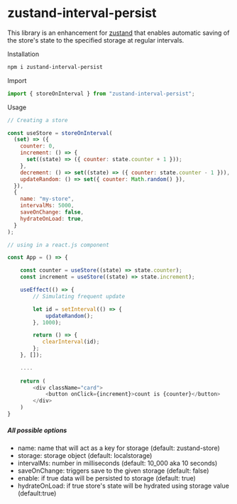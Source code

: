 
# zustand-interval-persist

This library is an enhancement for [zustand](https://zustand-demo.pmnd.rs/) that enables automatic saving of the store's state to the specified storage at regular intervals.

Installation
```bash
npm i zustand-interval-persist
```

Import
```js
import { storeOnInterval } from "zustand-interval-persist";
```

Usage
```js
// Creating a store

const useStore = storeOnInterval(
  (set) => ({
    counter: 0,
    increment: () => {
      set((state) => ({ counter: state.counter + 1 }));
    },
    decrement: () => set((state) => ({ counter: state.counter - 1 })),
    updateRandom: () => set({ counter: Math.random() }),
  }),
  {
    name: "my-store",
    intervalMs: 5000,
    saveOnChange: false,
    hydrateOnLoad: true,
  }
);

// using in a react.js component

const App = () => {

    const counter = useStore((state) => state.counter);
    const increment = useStore((state) => state.increment);

    useEffect(() => {
        // Simulating frequent update

        let id = setInterval(() => {
            updateRandom();
        }, 1000);

        return () => {
           clearInterval(id);
        };
    }, []);

    ....
    
    return (
        <div className="card">
            <button onClick={increment}>count is {counter}</button>
        </div>
    )
}
```

##### All possible options

- name:  name that will act as a key for storage (default: zustand-store)
- storage:  storage object (default: localstorage)
- intervalMs: number in milliseconds (default: 10_000 aka 10 seconds)
- saveOnChange: triggers save to the given storage (default: false)
- enable: if true data will be persisted to storage (default: true)
- hydrateOnLoad: if true store's state will be hydrated using storage value (default:true)